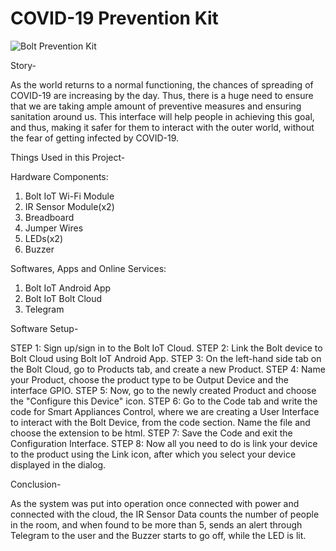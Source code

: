# COVID-19 Prevention Kit

![Bolt Prevention Kit](https://user-images.githubusercontent.com/70434457/111500595-2d3a2300-876a-11eb-9be2-396260f694da.jpeg)

Story- 

As the world returns to a normal functioning, the chances of spreading of COVID-19 are increasing by the day. Thus, there is a huge need to ensure that we are taking ample amount of preventive measures and ensuring sanitation around us. This interface will help people in achieving this goal, and thus, making it safer for them to interact with the outer world, without the fear of getting infected by COVID-19.

Things Used in this Project-

Hardware Components: 
1. Bolt IoT Wi-Fi Module
2. IR Sensor Module(x2)
3. Breadboard
4. Jumper Wires
5. LEDs(x2)
6. Buzzer

Softwares, Apps and Online Services: 
1. Bolt IoT Android App
2. Bolt IoT Bolt Cloud
3. Telegram

Software Setup- 

STEP 1: Sign up/sign in to the Bolt IoT Cloud.
STEP 2: Link the Bolt device to Bolt Cloud using Bolt IoT Android App.
STEP 3: On the left-hand side tab on the Bolt Cloud, go to Products tab, and create a new Product.
STEP 4: Name your Product, choose the product type to be Output Device and the interface GPIO.
STEP 5: Now, go to the newly created Product and choose the "Configure this Device" icon.
STEP 6: Go to the Code tab and write the code for Smart Appliances Control, where we are creating a User Interface to interact with the Bolt Device, from the code section. Name the file and choose the extension to be html.
STEP 7: Save the Code and exit the Configuration Interface.
STEP 8: Now all you need to do is link your device to the product using the Link icon, after which you select your device displayed in the dialog.

Conclusion- 

As the system was put into operation once connected with power and connected with the cloud, the IR Sensor Data counts the number of people in the room, and when found to be more than 5, sends an alert through Telegram to the user and the Buzzer starts to go off, while the LED is lit.
